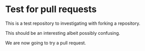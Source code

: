 # Test for pull requests
This is a test repository to investigating with forking a repository.

This should be an interesting albeit possibly confusing.

We are now going to try a pull request.

